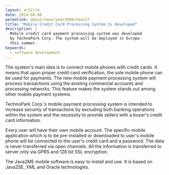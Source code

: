 ```yaml
---
layout: article
date: 2014-08-08
permalink: about/news/year2006/news27
title: "Mobile Credit Card Processing System Is Developed"
description: |
  Mobile credit card payment processing system was developed
  by TechnoPark Corp. The system will be deployed in Europe
  this summer.
keywords:
  - software development
---
```


The system's main idea is to connect mobile phones with credit cards. It means that upon proper 
credit card verification, the sole mobile phone can be used for payments. The new mobile payment 
processing system will process transactions using the existing commercial accounts and processing 
networks. This feature makes the system stands out among other mobile payment systems.

TechnoPark Corp.'s mobile payment processing system is intended to increase security of transactions 
by excluding both banking operations within the system and the necessity to provide sellers with a 
buyer's credit card information.

Every user will have their own mobile account. The specific mobile application which is to be 
pre-installed or downloaded to user's mobile phone will be connected to the user's credit card and a 
password. The data is never transferred via open channels. All the information is transferred to 
server only via GPRS and 128 bit SSL encryption.

The Java2ME mobile software is easy to install and use. It is based on Java2SE, XML and Oracle technologies.
